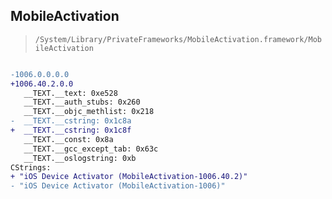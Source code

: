 ## MobileActivation

> `/System/Library/PrivateFrameworks/MobileActivation.framework/MobileActivation`

```diff

-1006.0.0.0.0
+1006.40.2.0.0
   __TEXT.__text: 0xe528
   __TEXT.__auth_stubs: 0x260
   __TEXT.__objc_methlist: 0x218
-  __TEXT.__cstring: 0x1c8a
+  __TEXT.__cstring: 0x1c8f
   __TEXT.__const: 0x8a
   __TEXT.__gcc_except_tab: 0x63c
   __TEXT.__oslogstring: 0xb
CStrings:
+ "iOS Device Activator (MobileActivation-1006.40.2)"
- "iOS Device Activator (MobileActivation-1006)"

```
